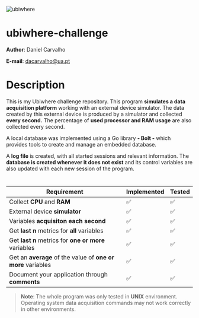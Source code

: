 ![ubiwhere](https://portugalsmartcities.fil.pt/wp-content/uploads/filexp/147/001.png)
# ubiwhere-challenge
**Author**: Daniel Carvalho

**E-mail**: dacarvalho@ua.pt

# Description
This is my Ubiwhere challenge repository. This program **simulates a data acquisition platform** working with an external device simulator.
The data created by this external device is produced by a simulator and collected **every second.**
The percentage of **used processor and RAM usage** are also collected every second.

A local database was implemented using a Go library **- Bolt -** which provides tools to create and manage an embedded database.

A **log file** is created, with all started sessions and relevant information. The **database is created whenever it does not exist** and its control variables are also updated with each new session of the program.

# 
|Requirement               |Implemented                | Tested |
|----------------|-------------------------------|--------------|
|Collect **CPU** and **RAM**                |:white_check_mark: |:white_check_mark: |
|External device **simulator**          |:white_check_mark: |:white_check_mark: |
|Variables **acquisiton each second**   |:white_check_mark: |:white_check_mark: |
|Get **last n** metrics for **all** variables   |:white_check_mark: |:white_check_mark: |
|Get **last n** metrics for **one or more** variables   |:white_check_mark: |:white_check_mark: |
|Get an **average** of the value of **one or more** variables  |:white_check_mark: |:white_check_mark: |
|Document your application through **comments**  |:white_check_mark: |:white_check_mark: |




> **Note**: The whole program was only tested in **UNIX** environment. Operating system data acquisition commands may not work
correctly in other environments.



